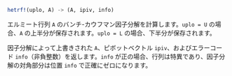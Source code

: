 ```julia
hetrf!(uplo, A) -> (A, ipiv, info)
```

エルミート行列 `A` のバンチ-カウフマン因子分解を計算します。`uplo = U` の場合、`A` の上半分が保存されます。`uplo = L` の場合、下半分が保存されます。

因子分解によって上書きされた `A`、ピボットベクトル `ipiv`、およびエラーコード `info`（非負整数）を返します。`info` が正の場合、行列は特異であり、因子分解の対角部分は位置 `info` で正確にゼロになります。
